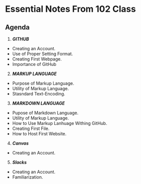 # Essential Notes From 102 Class

## **Agenda**

1. ***GITHUB***
- Creating an Account.
- Use of Proper Setting Format.
- Creating First Webpage.
- Importance of GitHub


2. ***MARKUP LANGUAGE***
- Purpose of Markup Language.
- Utility of Markup Language.
- Stasndard Text-Encoding.

3. ***MARKDOWN LANGUAGE***
- Pupose of Markdown Language.
- Utility of Markup Language.
- How to Use Markup Lanhuage Withing GitHub.
- Creating First File.
- How to Host First Website.

4. ***Canvas***
- Creating an Account.

5. ***Slacks***
- Creating an Account.
- Familiarization.
